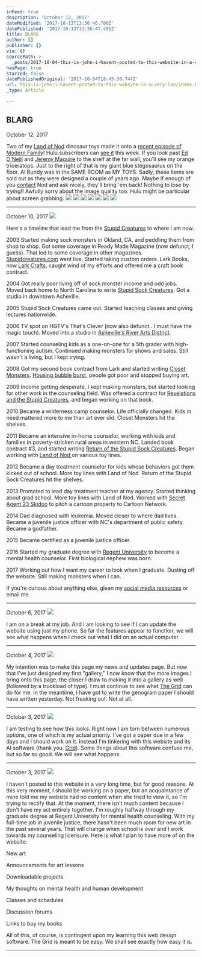 ```yaml
---
inFeed: true
description: 'October 12, 2017'
dateModified: '2017-10-13T13:36:46.700Z'
datePublished: '2017-10-13T13:36:47.491Z'
title: BLARG
author: []
publisher: {}
via: {}
sourcePath: >-
  _posts/2017-10-04-this-is-john-i-havent-posted-to-this-website-in-a-very-lon.md
hasPage: true
starred: false
datePublishedOriginal: '2017-10-04T18:45:30.744Z'
url: this-is-john-i-havent-posted-to-this-website-in-a-very-lon/index.html
_type: Article

---
```

## BLARG

October 12, 2017

Two of my [Land of Nod][0] dinosaur toys made it onto a [recent episode of Modern Family][1]! Hulu subscribers can [see it][2] this week. If you look past [Ed O'Neill][3] and [Jeremy Maguire][4] to the shelf at the far wall, you'll see my orange triceratops. Just to the right of that is my giant blue stegosaurus on the floor. Al Bundy was in the SAME ROOM as MY TOYS. Sadly, these items are sold out as they were designed a couple of years ago. Maybe if enough of you [contact][5] Nod and ask nicely, they'll bring 'em back! Nothing to lose by trying!! Awfully sorry about the image quality too. Hulu might be particular about screen grabbing.
![](https://the-grid-user-content.s3-us-west-2.amazonaws.com/4e16d439-ebfd-444f-99d1-0314677322e7.png)
![](https://the-grid-user-content.s3-us-west-2.amazonaws.com/43703923-5522-4438-8b1a-3d85b5d41bcf.png)
![](https://the-grid-user-content.s3-us-west-2.amazonaws.com/e6da7fab-5eba-4bc1-8210-f4c63e134317.jpg)
![](https://the-grid-user-content.s3-us-west-2.amazonaws.com/90524880-ae4d-459e-8a68-ea0a35c06517.png)
![](https://the-grid-user-content.s3-us-west-2.amazonaws.com/0f6ed6e3-d9ba-40cd-b362-e7f1d6a3ae75.png)
![](https://s3-us-west-2.amazonaws.com/the-grid-img/p/5909c65ddc5b284353eb77f63632b35237601dd1.jpg)
![](https://the-grid-user-content.s3-us-west-2.amazonaws.com/fc3f8a29-3de0-4b0a-b72a-fe7f54ab7030.png)

---

October 10, 2017
![](https://the-grid-user-content.s3-us-west-2.amazonaws.com/872ac8dc-5f2a-43b8-9f2b-cf049a849f9c.jpg)

Here's a timeline that lead me from the [Stupid Creatures][6] to where I am now.

2003 Started making sock monsters in Okland, CA, and peddling them from shop to shop. Got some coverage in Ready Made Magazine (now defunct, I guess). That led to some coverage in other magazines. [Stupidcreatures.com][6] went live. Started taking custom orders. Lark Books, now [Lark Crafts][7], caught wind of my efforts and offered me a craft book contract.

2004 Got really poor living off of sock monster income and odd jobs. Moved back home to North Carolina to write [Stupid Sock Creatures][8]. Got a studio in downtown Asheville.

2005 Stupid Sock Creatures came out. Started teaching classes and giving lectures nationwide.

2006 TV spot on HGTV's That's Clever (now also defunct.. I must have the magic touch). Moved into a studio in [Asheville's River Arts District][9].

2007 Started counseling kids as a one-on-one for a 5th grader with high-functioning autism. Continued making monsters for shows and sales. Still wasn't a living, but I kept trying.

2008 Got my second book contract from Lark and started writing [Closet Monsters][10]. [Housing bubble burst][11], people got poor and stopped buying art.

2009 Income getting desperate, I kept making monsters, but started looking for other work in the counseling field. Was offered a contract for [Revelations and the Stupid Creatures][12], and began working on that book.

2010 Became a wilderness camp counselor. Life officially changed. Kids in need mattered more to me than art ever did. Closet Monsters hit the shelves.

2011 Became an intensive in-home counselor, working with kids and families in poverty-stricken rural areas in western NC. Landed book contract \#3, and started writing [Return of the Stupid Sock Creatures][13]. Began working with [Land of Nod ][0]on various toy lines.

2012 Became a day treatment counselor for kids whose behaviors got them kicked out of school. More toy lines with Land of Nod. Return of the Stupid Sock Creatures hit the shelves.

2013 Promoted to lead day treatment teacher at my agency. Started thinking about grad school. More toy lines with Land of Nod. Worked with [Secret Agent 23 Skidoo][14] to pitch a cartoon property to Cartoon Network.

2014 Dad diagnosed with leukemia. Moved closer to where dad lives. Became a juvenile justice officer with NC's department of public safety. Became a godfather.

2015 Became certified as a juvenile justice officer.

2016 Started my graduate degree with [Regent University][15] to become a mental health counselor. First biological nephew was born.

2017 Working out how I want my career to look when I graduate. Dusting off the website. Still making monsters when I can.

If you're curious about anything else, glean my [social media resources][16] or email me.

---

October 6, 2017
![](https://the-grid-user-content.s3-us-west-2.amazonaws.com/58df03cb-2cd5-40a7-8d52-f3a4bc46e77c.jpg)

I am on a break at my job. And I am looking to see if I can update the website using just my phone. So far the features appear to function, we will see what happens when I check out what I did on an actual computer.

---

October 4, 2017
![](https://s3-us-west-2.amazonaws.com/the-grid-img/p/5a2b6a44cee7b1a2cdacb50ef0f98542c0b21a08.jpg)

My intention was to make this page my news and updates page. But now that I've just designed my first "gallery," I now know that the more images I bring onto this page, the closer I draw to making it into a gallery as well (followed by a truckload of type). I must continue to see what [The Grid][17] can do for me. In the meantime, I have got to write the genogram paper I should have written yesterday. Not freaking out. Not at all.

---

October 3, 2017
![](https://s3-us-west-2.amazonaws.com/the-grid-img/p/e3fda9ac83cbe08ffa8dd1127f7132856ae2098d.jpg)

I am testing to see how this looks. Right now I am torn between numerous options, one of which is my actual priority. I've got a paper due in a few days and I should work on it. Instead I'm tinkering with this website and its AI software (thank you, [Grid][18]). Some things about this software confuse me, but so far so good. We will see what happens.

---

October 3, 2017
![](https://the-grid-user-content.s3-us-west-2.amazonaws.com/3b67e4ec-4b78-4260-a50c-2bfdda734969.jpg)

I haven't posted to this website in a very long time, but for good reasons. At this very moment, I should be working on a paper, but an acquaintance of mine told me my website had no content when she tried to view it, so I'm trying to rectify that. At the moment, there isn't much content because I don't have my act entirely together. I'm roughly halfway through my graduate degree at Regent University for mental health counseling. With my full-time job in juvenile justice, there hasn't been much room for new art in the past several years. That will change when school is over and I work towards my counseling licensure. Here is what I plan to have more of on the website:

New art

Announcements for art lessons

Downloadable projects

My thoughts on mental health and human development

Classes and schedules

Discussion forums

Links to buy my books

All of this, of course, is contingent upon my learning this web design software. The Grid is meant to be easy. We shall see exactly how easy it is.

---



[0]: https://www.landofnod.com/
[1]: http://www.imdb.com/title/tt7339922/?ref_=tt_eps_cu_n "Catch of the Day"
[2]: https://www.hulu.com/modern-family "Getcho ModFam On"
[3]: http://www.imdb.com/name/nm0642145/?ref_=tt_cl_t1 "Oh, Al!"
[4]: http://www.imdb.com/name/nm7505356/?ref_=ttfc_fc_cl_t12 "How adorbs is he?"
[5]: https://www.landofnod.com/customer-service/contact-us "Please, Nod, Please?!"
[6]: http://www.stupidcreatures.com/
[7]: http://larkcrafts.com/
[8]: https://www.amazon.com/Stupid-Sock-Creatures-Lovable-Cast-off/dp/1579906109/ref=asap_bc?ie=UTF8
[9]: http://www.riverartsdistrict.com/ "Yuppified"
[10]: https://www.amazon.com/Closet-Monsters-Stitch-Creatures-Clothing/dp/1600596045/ref=asap_bc?ie=UTF8
[11]: https://www.americanprogress.org/issues/economy/reports/2017/04/13/430424/2008-housing-crisis/ "Thank you Wall Street"
[12]: https://www.amazon.com/Revelations-Stupid-Creatures-John-Murphy/dp/0982075456/ref=asap_bc?ie=UTF8
[13]: https://www.amazon.com/Return-Stupid-Sock-Creatures-Evolutions/dp/1454702842/ref=asap_bc?ie=UTF8 "Fan Favorite"
[14]: http://secretagent23skidoo.com/
[15]: http://learn.regent.edu/
[16]: http://johnmurphy.institute/social-media-ugh "Not posting my FB"
[17]: http://thegrid.io/
[18]: https://thegrid.io/